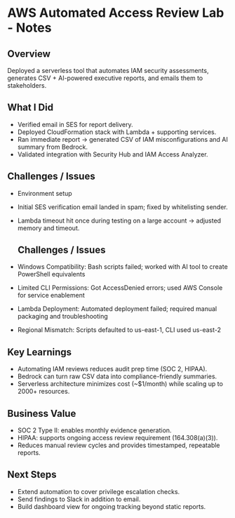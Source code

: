 # AWS Automated Access Review Lab - Notes

## Overview
Deployed a serverless tool that automates IAM security assessments, generates CSV + AI-powered executive reports, and emails them to stakeholders.

## What I Did
- Verified email in SES for report delivery.
- Deployed CloudFormation stack with Lambda + supporting services.
- Ran immediate report → generated CSV of IAM misconfigurations and AI summary from Bedrock.
- Validated integration with Security Hub and IAM Access Analyzer.

## Challenges / Issues
- Environment setup
- Initial SES verification email landed in spam; fixed by whitelisting sender.
- Lambda timeout hit once during testing on a large account → adjusted memory and timeout.

  ## Challenges / Issues
- Windows Compatibility: Bash scripts failed; worked with AI tool to create PowerShell equivalents
- Limited CLI Permissions: Got AccessDenied errors; used AWS Console for service enablement  
- Lambda Deployment: Automated deployment failed; required manual packaging and troubleshooting
- Regional Mismatch: Scripts defaulted to us-east-1, CLI used us-east-2

## Key Learnings
- Automating IAM reviews reduces audit prep time (SOC 2, HIPAA).
- Bedrock can turn raw CSV data into compliance-friendly summaries.
- Serverless architecture minimizes cost (~$1/month) while scaling up to 2000+ resources.

## Business Value
- SOC 2 Type II: enables monthly evidence generation.
- HIPAA: supports ongoing access review requirement (164.308(a)(3)).
- Reduces manual review cycles and provides timestamped, repeatable reports.

## Next Steps
- Extend automation to cover privilege escalation checks.
- Send findings to Slack in addition to email.
- Build dashboard view for ongoing tracking beyond static reports.
